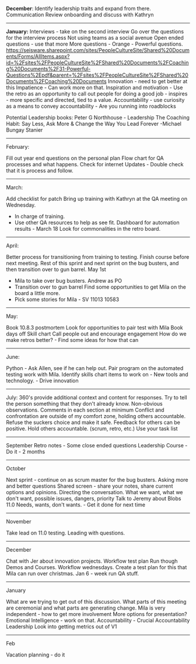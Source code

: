 **December**:
Identify leadership traits and expand from there.
Communication
Review onboarding and discuss with Kathryn

---


**January:**
Interviews - take on the second interview
Go over the questions for the interview process
Not using teams as a social avenue
Open ended questions - use that more
	More questions - Orange - Powerful questions.
	https://seisware.sharepoint.com/sites/PeopleCultureSite/Shared%20Documents/Forms/AllItems.aspx?id=%2Fsites%2FPeopleCultureSite%2FShared%20Documents%2FCoaching%20Documents%2F31-Powerful-Questions%2Epdf&parent=%2Fsites%2FPeopleCultureSite%2FShared%20Documents%2FCoaching%20Documents
Innovation - need to get better at this
Impatience - Can work more on that. 
Inspiration and motivation - Use the retro as an opportunity to call out people for doing a good job - inspires - more specific and directed, tied to a value.
Accountability - use curiosity as a means to convey accountability - Are you running into roadblocks

Potential Leadership books:
Peter G Northhouse - Leadership
The Coaching Habit: Say Less, Ask More & Change the Way You Lead Forever -Michael Bungay Stanier

---

February:

Fill out year end questions on the personal plan
Flow chart for QA processes and what happens.
Check for internet Updates - Double check that it is process and follow.

---

March:

Add checklist for patch
Bring up training with Kathryn at the QA meeting on Wednesday.
- In charge of training.
- Use other QA resources to help as see fit.
Dashboard for automation results - March 18
Look for commonalities in the retro board.

---

April:

Better process for transitioning from training to testing.
Finish course before next meeting.
Rest of this sprint and next sprint on the bug busters, and then transition over to gun barrel. 
May 1st
- Mila to take over bug busters. Andrew as PO
- Transition over to gun barrel
Find some opportunities to get Mila on the board a little more.
- Pick some stories for Mila - SV 11013 10583 


---

May:

Book 10.8.3 postmortem
Look for opportunities to pair test with Mila
Book days off
Skill chart
Call people out and encourage engagement
How do we make retros better?
	- Find some ideas for how that can

---
June:

Python - Ask Allen, see if he can help out.
Pair program on the automated testing work with Mila.
Identify skills chart items to work on
	- New tools and technology.
	- Drive innovation

---

July:
360's provide additional context and content for responses.
Try to tell the person something that they don't already know. 
Non-obvious observations.
Comments in each section at minimum
Conflict and confrontation are outside of my comfort zone, holding others accountable.
Refuse the suckers choice and make it safe.
Feedback for others can be positive.
Hold others accountable. (scrum, retro, etc.)
Use your task list

---

September
Retro notes - Some close ended questions
Leadership Course - Do it - 2 months


---

October

Next sprint - continue on as scrum master for the bug busters.
Asking more and better questions
Shared screen - share your notes, share current options and opinions.
Directing the conversation.
What we want, what we don't want, possible issues, dangers, priority
Talk to Jeremy about Blobs
11.0
Needs, wants, don't wants. - Get it done for next time

---

November

Take lead on 11.0 testing.
Leading with questions.


---

December


Chat with Jer about innovation projects.
Workflow test plan
Run though Demos and Courses. Workflow wednesdays.
Create a test plan for this that Mila can run over christmas.
Jan 6 - week run QA stuff.

---


January

What are we trying to get out of this discussion.
What parts of this meeting are ceremonial and what parts are generating change.
Mila is very independent - how to get more involvement
More options for presentation?
Emotional Intelligence - work on that.
Accountability - Crucial Accountability
Leadership
Look into getting metrics out of V1

---


Feb

Vacation planning - do it
